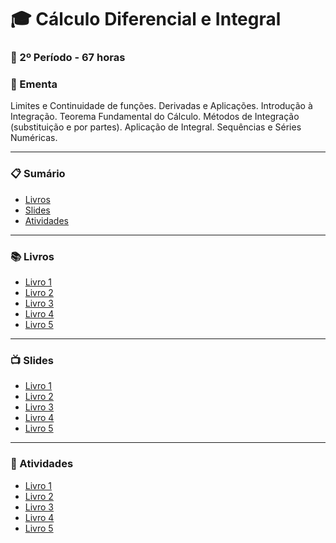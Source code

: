 
# :mortar_board: Cálculo Diferencial e Integral
### :date: 2º Período - 67 horas

### :scroll: Ementa

Limites e Continuidade de funções. Derivadas e Aplicações. Introdução à Integração. Teorema Fundamental do Cálculo. Métodos de Integração (substituição e por partes). Aplicação de Integral. Sequências e Séries Numéricas.

---

### :clipboard: Sumário

- [Livros](#books-livros)
- [Slides](#tv-slides)
- [Atividades](#pencil-atividades)

---

### :books: Livros

- [Livro 1]()
- [Livro 2]()
- [Livro 3]()
- [Livro 4]()
- [Livro 5]()

---

### :tv: Slides

- [Livro 1]()
- [Livro 2]()
- [Livro 3]()
- [Livro 4]()
- [Livro 5]()

---

### :pencil: Atividades

- [Livro 1]()
- [Livro 2]()
- [Livro 3]()
- [Livro 4]()
- [Livro 5]()

